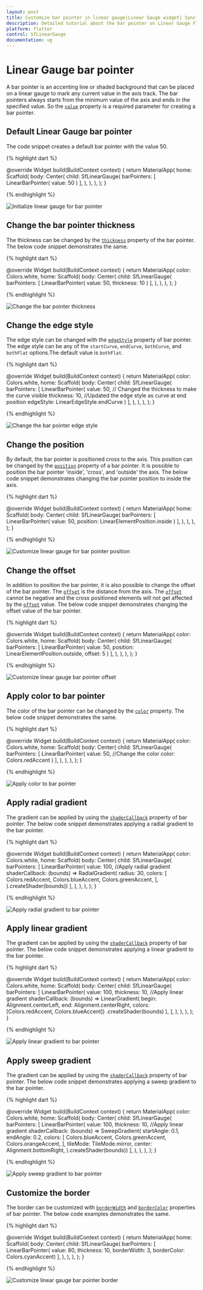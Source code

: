 ```yaml
---
layout: post
title: Customize bar pointer in linear gauge|Linear Gauge widget| Syncfusion
description: Detailed tutorial about the bar pointer on Linear Gauge Flutter widget.| Flutter Linear Gauge widget|
platform: flutter
control: SfLinearGauge
documentation: ug
---
```


# Linear Gauge bar pointer

A bar pointer is an accenting line or shaded background that can be placed on a linear gauge to mark any current value in the axis track. The bar pointers always starts from the minimum value of the axis and ends in the specified value. So the [`value`](https://pub.dev/documentation/syncfusion_flutter_gauges/latest/gauges/LinearBarPointer/value.html) property is a required parameter for creating a bar pointer.

## Default Linear Gauge bar pointer

The code snippet creates a default bar pointer with the value 50. 

{% highlight dart %} 

  @override
  Widget build(BuildContext context) {
    return MaterialApp(
      home: Scaffold(
        body: Center(
          child: SfLinearGauge(
            barPointers: [
              LinearBarPointer(
                value: 50
              )
            ],
          ),
        ),
      ),
    );
  }
  
{% endhighlight %}

![Initialize linear gauge for bar pointer](images/bar-pointer/default_bar_pointer.png)

## Change the bar pointer thickness

The thickness can be changed by the [`thickness`](https://pub.dev/documentation/syncfusion_flutter_gauges/latest/gauges/LinearBarPointer/thickness.html) property of the bar pointer. The below code snippet demonstrates the same. 

{% highlight dart %} 

  @override
  Widget build(BuildContext context) {
    return MaterialApp(
      color: Colors.white,
      home: Scaffold(
        body: Center(
          child: SfLinearGauge(
            barPointers: [
              LinearBarPointer(
                value: 50,
                thickness: 10
              )
            ],
          ),
        ),
      ),
    );
  }
  
{% endhighlight %}

![Change the bar pointer thickness](images/bar-pointer/bar_thickness.png)

## Change the edge style

The edge style can be changed with the [`edgeStyle`](https://pub.dev/documentation/syncfusion_flutter_gauges/latest/gauges/LinearBarPointer/edgeStyle.html) property of bar pointer. The edge style can be any of the `startCurve`, `endCurve`, `bothCurve`, and `bothFlat` options.The default value is `bothFlat`.

{% highlight dart %} 

  @override
  Widget build(BuildContext context) {
    return MaterialApp(
      color: Colors.white,
      home: Scaffold(
        body: Center(
          child: SfLinearGauge(
            barPointers: [
              LinearBarPointer(
                value: 50,
                // Changed the thickness to make the curve visible
                thickness: 10,
                //Updated the edge style as curve at end position
                edgeStyle: LinearEdgeStyle.endCurve
              )
            ],
          ),
        ),
      ),
    );
  }
  
{% endhighlight %}

![Change the bar pointer edge style](images/bar-pointer/edge_style.png)

## Change the position

By default, the bar pointer is positioned cross to the axis. This position can be changed by the [`position`](https://pub.dev/documentation/syncfusion_flutter_gauges/latest/gauges/LinearBarPointer/position.html) property of a bar pointer. It is possible to position the bar pointer 'inside', 'cross', and 'outside' the axis. The below code snippet demonstrates changing the bar pointer position to inside the axis. 

{% highlight dart %} 

  @override
  Widget build(BuildContext context) {
    return MaterialApp(
      home: Scaffold(
        body: Center(
          child: SfLinearGauge(
            barPointers: [
              LinearBarPointer(
                value: 50,
                position: LinearElementPosition.inside
              )
            ],
          ),
        ),
      ),
    );
  }
  
{% endhighlight %}

![Customize linear gauge for bar pointer position](images/bar-pointer/bar_pointer_change_position.png)

## Change the offset

In addition to position the bar pointer, it is also possible to change the offset of the bar pointer. The [`offset`](https://pub.dev/documentation/syncfusion_flutter_gauges/latest/gauges/LinearBarPointer/offset.html) is the distance from the axis. The [`offset`](https://pub.dev/documentation/syncfusion_flutter_gauges/latest/gauges/LinearBarPointer/offset.html) cannot be negative and the cross positioned elements will not get affected by the [`offset`](https://pub.dev/documentation/syncfusion_flutter_gauges/latest/gauges/LinearBarPointer/offset.html) value. The below code snippet demonstrates changing the offset value of the bar pointer. 

{% highlight dart %} 

  @override
  Widget build(BuildContext context) {
    return MaterialApp(
      color: Colors.white,
      home: Scaffold(
        body: Center(
          child: SfLinearGauge(
            barPointers: [
              LinearBarPointer(
                value: 50,
                position: LinearElementPosition.outside,
                offset: 5
              )
            ],
          ),
        ),
      ),
    );
  }
  
{% endhighlight %}

![Customize linear gauge bar pointer offset](images/bar-pointer/bar_pointer_offset.png)

## Apply color to bar pointer

The color of the bar pointer can be changed by the [`color`](https://pub.dev/documentation/syncfusion_flutter_gauges/latest/gauges/LinearBarPointer/color.html) property. The below code snippet demonstrates the same. 

{% highlight dart %} 

  @override
  Widget build(BuildContext context) {
    return MaterialApp(
      color: Colors.white,
      home: Scaffold(
        body: Center(
          child: SfLinearGauge(
            barPointers: [
              LinearBarPointer(
                value: 50,
                //Change the color
                color: Colors.redAccent
              )
            ],
          ),
        ),
      ),
    );
  }
  
{% endhighlight %}

![Apply color to bar pointer](images/bar-pointer/bar_color.png)

## Apply radial gradient

The gradient can be applied by using the [`shaderCallback`](https://pub.dev/documentation/syncfusion_flutter_gauges/latest/gauges/LinearBarPointer/shaderCallback.html) property of bar pointer. The below code snippet demonstrates applying a radial gradient to the bar pointer.

{% highlight dart %} 

   @override
  Widget build(BuildContext context) {
    return MaterialApp(
      color: Colors.white,
      home: Scaffold(
        body: Center(
          child: SfLinearGauge(
            barPointers: [
              LinearBarPointer(
                  value: 100,
                  //Apply radial gradient
                  shaderCallback: (bounds) => RadialGradient(
                        radius: 30,
                        colors: [
                          Colors.redAccent,
                          Colors.blueAccent,
                          Colors.greenAccent,
                        ],
                      ).createShader(bounds))
            ],
          ),
        ),
      ),
    );
  }
  
{% endhighlight %}

![Apply radial gradient to bar pointer](images/bar-pointer/radial_gradient_bar.png)

## Apply linear gradient

The gradient can be applied by using the [`shaderCallback`](https://pub.dev/documentation/syncfusion_flutter_gauges/latest/gauges/LinearBarPointer/shaderCallback.html) property of bar pointer. The below code snippet demonstrates applying a linear gradient to the bar pointer.

{% highlight dart %} 

  @override
  Widget build(BuildContext context) {
    return MaterialApp(
      color: Colors.white,
      home: Scaffold(
        body: Center(
          child: SfLinearGauge(
            barPointers: [
              LinearBarPointer(
                value: 100,
                thickness: 10,
                //Apply linear gradient
                shaderCallback: (bounds) => LinearGradient(
                        begin: Alignment.centerLeft,
                        end: Alignment.centerRight,
                        colors: [Colors.redAccent, Colors.blueAccent])
                    .createShader(bounds)
              ),
            ],
          ),
        ),
      ),
    );
  }
  
{% endhighlight %}

![Apply linear gradient to bar pointer](images/bar-pointer/linear_gradient_bar.png)

## Apply sweep gradient

The gradient can be applied by using the [`shaderCallback`](https://pub.dev/documentation/syncfusion_flutter_gauges/latest/gauges/LinearBarPointer/shaderCallback.html) property of bar pointer. The below code snippet demonstrates applying a sweep gradient to the bar pointer.

{% highlight dart %} 

   @override
  Widget build(BuildContext context) {
    return MaterialApp(
      color: Colors.white,
      home: Scaffold(
        body: Center(
          child: SfLinearGauge(
            barPointers: [
              LinearBarPointer(
                  value: 100,
                  thickness: 10,
                  //Apply linear gradient
                  shaderCallback: (bounds) => SweepGradient(
                  startAngle: 0.1,
                  endAngle: 0.2,
                  colors: [
                    Colors.blueAccent,
                    Colors.greenAccent,
                    Colors.orangeAccent,
                  ],
                  tileMode: TileMode.mirror,
                  center: Alignment.bottomRight,
                ).createShader(bounds))
            ],
          ),
        ),
      ),
    );
  }
  
{% endhighlight %}

![Apply sweep gradient to bar pointer](images/bar-pointer/sweep_gradient_bar.png)


## Customize the border

The border can be customized with [`borderWidth`](https://pub.dev/documentation/syncfusion_flutter_gauges/latest/gauges/LinearBarPointer/borderWidth.html) and [`borderColor`](https://pub.dev/documentation/syncfusion_flutter_gauges/latest/gauges/LinearBarPointer/borderColor.html) properties of bar pointer. The below code examples demonstrates the same.

{% highlight dart %} 

  @override
  Widget build(BuildContext context) {
    return MaterialApp(
      home: Scaffold(
        body: Center(
          child: SfLinearGauge(
            barPointers: [
              LinearBarPointer(
                  value: 80,
                  thickness: 10,
                  borderWidth: 3,
                  borderColor: Colors.cyanAccent)
            ],
          ),
        ),
      ),
    );
  }
  
{% endhighlight %}

![Customize linear gauge bar pointer border](images/bar-pointer/bar_border.png)